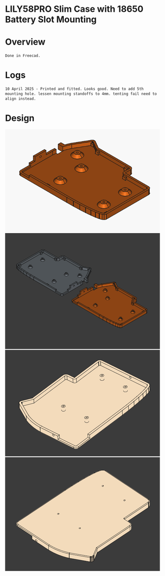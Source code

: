 # LILY58PRO Slim Case with 18650 Battery Slot Mounting

# Overview
	Done in Freecad.

# Logs
	10 April 2025 - Printed and fitted. Looks good. Need to add 5th mounting hole. lessen mounting standoffs to 4mm. tenting fail need to align instead.

# Design
![Isometric for Threaded Insert](./images/iso_threaded.png "Isometric View for Case Designed for Threaded Insert")
![Left and Right](./images/iso_tighter.png "Left and Right Case Design")
![Isometric View](./images/above.png "Isometric View of Old design with no anti flex stands")
![Isometric Bottom View](./images/under.png "Isometric Bottom View of Old design with no anti flex stands")
